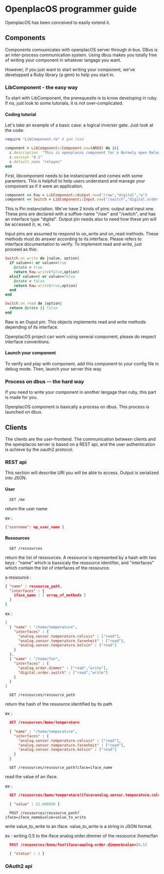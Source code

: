 # OpenplacOS programmer guide #

OpenplacOS has been conceived to easily extend it. 

## Components ##

Components comuunicates with openplacOS server through d-bus. DBus is an inter-process communication system. Using dbus makes you totally free of writing your component in whatever langage you want.

However, if you just want to start writing your component, we've developped a Ruby library (a gem) to help you start in.

### LibComponent - the easy way ###

To start with LibComponent, the prerequesite is to know developing in ruby. If no, just look to some tutorials, it is not over-complicated.

#### Coding tutorial ####

Let's take an example of a basic case: a logical inverser gate. Just look at the code:

```ruby
require "LibComponent.rb" # gem load

component = LibComponent::Component.new(ARGV) do |c|   
  c.description  "This is openplacos component for a Normaly open Relay"   
  c.version "0.1"   
  c.default_name "relaync"   
end
```

First, libcomponent needs to be instancianted and comes with some paramters. This is helpfull to help users understand and manage your component as if it were an application.

```ruby
component << Raw = LibComponent::Output.new("/raw","digital","w")
component << Switch = LibComponent::Input.new("/switch","digital.order.switch")
```

This is Pin instanciation. We've have 2 kinds of pins: output and input one. These pins are declared with a suffixe-name "/raw" and "/switch", and has an interface type "digital". Output pin needs also to need how these pin will be accessed (r, w, rw).

Input pins are assumed to respond to on_write and on_read methods. These methods must do answer according to its interface. Please refers to interface documentation to verify. To implement read and write, just proceed as this:

```ruby
Switch.on_write do |value, option|
  if value==1 or value==true
    @state = true
    return Raw.write(false,option)
  elsif value==0 or value==false
    @state = false
    return Raw.write(true,option)
  end
end

Switch.on_read do |option|
  return @state || false
end
```

Raw is an Ouput pin. This objects implements read and write methods depending of its interface.

OpenplacOS project can work using several component, please do respect interface conventions.

#### Launch your component ####

To verify and play with component, add this component to your config file in debug mode. Then, launch your server this way

### Process on dbus -- the hard way ###

If you need to write your component in another langage than ruby, this part is made for you.

OpenplacOS component is basically a process on dbus. This process is launched on dbus.

## Clients ##

The clients are the user-frontend. The communication between clients and the openplacos server is based on a REST api, and the user authentication is achieve by the oauth2 protocol.

### REST api ###

This section will describe URI you will be able to access. Output is serialized into JSON.

#### User ####
```http
  GET /me
```    
return the user name

ex : 

```json
{"username": my_user_name }
```

#### Ressources ####
```http
  GET /ressources
```    
return the list of ressources. A ressource is represented by a hash with two keys : "name" which is bassicaly the ressource identifier, and "interfaces" which contain the list of interfaces of the ressource.

a ressource :

```json
{ "name" : ressource_path,
  "interfaces" : {
    iface_name : [ array_of_methods ]
  }
}
```

ex : 

```json
[
  { "name" : "/home/temperature",
    "interfaces" : {
      "analog.sensor.temperature.celcuis" : ["read"],
      "analog.sensor.temperature.farenheit" : ["read"],
      "analog.sensor.temperature.kelvin" : ["read"]
    }
  },
  { "name" : "/home/fan",
    "interfaces" : {
      "analog.order.dimmer" : ["read","write"],
      "digital.order.switch" : ["read","write"]
    }
  }
]
```

```http
  GET /ressources/ressource_path
```    

return the hash of the ressource identified by its path

ex : 

```json
  GET /ressources/home/temperature
  
  { "name" : "/home/temperature",
    "interfaces" : {
      "analog.sensor.temperature.celcuis" : ["read"],
      "analog.sensor.temperature.farenheit" : ["read"],
      "analog.sensor.temperature.kelvin" : ["read"]
    }
  }
```

```http
  GET /ressources/ressource_path?iface=iface_name
```

read the value of an iface.

ex : 

```json
  GET /ressources/home/temperature?iface=analog.sensor.temperature.celcuis
  
  { "value" : 22.000000 } 
```

```http
  POST /ressources/ressource_path?iface=iface_name&value=value_to_write
```

write  value_to_write to an iface. value_to_write is a string in JSON format.

ex : writing 0.5 to the iface analog.order.dimmer of the ressource /home/fan

```json
  POST /ressources/home/fan?iface=analog.order.dimmer&value=[0.5]
  
  { "status" : 1 } 
```

### OAuth2 api ###
